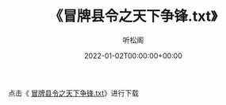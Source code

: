 ﻿---
title:  《冒牌县令之天下争锋.txt》
date:   2022-01-02T00:00:00+00:00
author: 听松阁
layout: post
permalink: /冒牌县令之天下争锋/
categories: 小说
tags: [小说]
---

点击《 [冒牌县令之天下争锋.txt](http://img.660000.xyz/bookstukust/book/bntxt/10/冒牌县令之天下争锋.txt)》进行下载